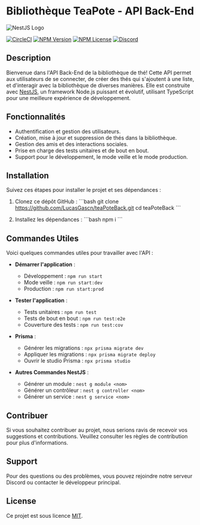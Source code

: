 # Bibliothèque TeaPote - API Back-End

![NestJS Logo](https://nestjs.com/img/logo-small.svg)

[![CircleCI](https://img.shields.io/circleci/build/github/nestjs/nest/master?token=abc123def456)](https://circleci.com/gh/nestjs/nest)
[![NPM Version](https://img.shields.io/npm/v/@nestjs/core.svg)](https://www.npmjs.com/~nestjscore)
[![NPM License](https://img.shields.io/npm/l/@nestjs/core.svg)](LICENSE)
[![Discord](https://img.shields.io/badge/discord-online-brightgreen.svg)](https://discord.gg/G7Qnnhy)

## Description

Bienvenue dans l'API Back-End de la bibliothèque de thé! Cette API permet aux utilisateurs de se connecter, de créer des thés qui s'ajoutent à une liste, et d'interagir avec la bibliothèque de diverses manières. Elle est construite avec [NestJS](https://nestjs.com), un framework Node.js puissant et évolutif, utilisant TypeScript pour une meilleure expérience de développement.

## Fonctionnalités

- Authentification et gestion des utilisateurs.
- Création, mise à jour et suppression de thés dans la bibliothèque.
- Gestion des amis et des interactions sociales.
- Prise en charge des tests unitaires et de bout en bout.
- Support pour le développement, le mode veille et le mode production.

## Installation

Suivez ces étapes pour installer le projet et ses dépendances :

1. Clonez ce dépôt GitHub :
   \`\`\`bash
   git clone https://github.com/LucasGascn/teaPoteBack.git
   cd teaPoteBack
   \`\`\`

2. Installez les dépendances :
   \`\`\`bash
   npm i
   \`\`\`

## Commandes Utiles

Voici quelques commandes utiles pour travailler avec l'API :

- **Démarrer l'application** :
  - Développement : `npm run start`
  - Mode veille : `npm run start:dev`
  - Production : `npm run start:prod`

- **Tester l'application** :
  - Tests unitaires : `npm run test`
  - Tests de bout en bout : `npm run test:e2e`
  - Couverture des tests : `npm run test:cov`

- **Prisma** :
  - Générer les migrations : `npx prisma migrate dev`
  - Appliquer les migrations : `npx prisma migrate deploy`
  - Ouvrir le studio Prisma : `npx prisma studio`

- **Autres Commandes NestJS** :
  - Générer un module : `nest g module <nom>`
  - Générer un contrôleur : `nest g controller <nom>`
  - Générer un service : `nest g service <nom>`

## Contribuer

Si vous souhaitez contribuer au projet, nous serions ravis de recevoir vos suggestions et contributions. Veuillez consulter les règles de contribution pour plus d'informations.

## Support

Pour des questions ou des problèmes, vous pouvez rejoindre notre serveur Discord ou contacter le développeur principal.

## License

Ce projet est sous licence [MIT](LICENSE).
